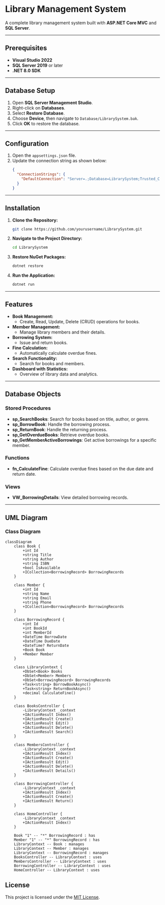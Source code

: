 # Library Management System

A complete library management system built with **ASP.NET Core MVC** and **SQL Server**.

---

## Prerequisites

- **Visual Studio 2022**
- **SQL Server 2019** or later
- **.NET 8.0 SDK**

---

## Database Setup

1. Open **SQL Server Management Studio**.
2. Right-click on **Databases**.
3. Select **Restore Database**.
4. Choose **Device**, then navigate to `Database/LibrarySystem.bak`.
5. Click **OK** to restore the database.

---

## Configuration

1. Open the `appsettings.json` file.
2. Update the connection string as shown below:
   ```json
   {
     "ConnectionStrings": {
       "DefaultConnection": "Server=.;Database=LibrarySystem;Trusted_Connection=True;TrustServerCertificate=True;"
     }
   }
   ```

---

## Installation

1. **Clone the Repository:**
   ```bash
   git clone https://github.com/yourusername/LibrarySystem.git
   ```

2. **Navigate to the Project Directory:**
   ```bash
   cd LibrarySystem
   ```

3. **Restore NuGet Packages:**
   ```bash
   dotnet restore
   ```

4. **Run the Application:**
   ```bash
   dotnet run
   ```

---

## Features

- **Book Management:**
  - Create, Read, Update, Delete (CRUD) operations for books.
- **Member Management:**
  - Manage library members and their details.
- **Borrowing System:**
  - Issue and return books.
- **Fine Calculation:**
  - Automatically calculate overdue fines.
- **Search Functionality:**
  - Search for books and members.
- **Dashboard with Statistics:**
  - Overview of library data and analytics.

---

## Database Objects

### Stored Procedures

- **sp_SearchBooks**: Search for books based on title, author, or genre.
- **sp_BorrowBook**: Handle the borrowing process.
- **sp_ReturnBook**: Handle the returning process.
- **sp_GetOverdueBooks**: Retrieve overdue books.
- **sp_GetMemberActiveBorrowings**: Get active borrowings for a specific member.

### Functions

- **fn_CalculateFine**: Calculate overdue fines based on the due date and return date.

### Views

- **VW_BorrowingDetails**: View detailed borrowing records.

---


## UML Diagram

### Class Diagram
```mermaid
classDiagram
    class Book {
        +int Id
        +string Title
        +string Author
        +string ISBN
        +bool IsAvailable
        +ICollection<BorrowingRecord> BorrowingRecords
    }

    class Member {
        +int Id
        +string Name
        +string Email
        +string Phone
        +ICollection<BorrowingRecord> BorrowingRecords
    }

    class BorrowingRecord {
        +int Id
        +int BookId
        +int MemberId
        +DateTime BorrowDate
        +DateTime DueDate
        +DateTime? ReturnDate
        +Book Book
        +Member Member
    }

    class LibraryContext {
        +DbSet<Book> Books
        +DbSet<Member> Members
        +DbSet<BorrowingRecord> BorrowingRecords
        +Task<string> BorrowBookAsync()
        +Task<string> ReturnBookAsync()
        +decimal CalculateFine()
    }

    class BooksController {
        -LibraryContext _context
        +IActionResult Index()
        +IActionResult Create()
        +IActionResult Edit()
        +IActionResult Delete()
        +IActionResult Search()
    }

    class MembersController {
        -LibraryContext _context
        +IActionResult Index()
        +IActionResult Create()
        +IActionResult Edit()
        +IActionResult Delete()
        +IActionResult Details()
    }

    class BorrowingController {
        -LibraryContext _context
        +IActionResult Index()
        +IActionResult Create()
        +IActionResult Return()
    }

    class HomeController {
        -LibraryContext _context
        +IActionResult Index()
    }

    Book "1" -- "*" BorrowingRecord : has
    Member "1" -- "*" BorrowingRecord : has
    LibraryContext -- Book : manages
    LibraryContext -- Member : manages
    LibraryContext -- BorrowingRecord : manages
    BooksController -- LibraryContext : uses
    MembersController -- LibraryContext : uses
    BorrowingController -- LibraryContext : uses
    HomeController -- LibraryContext : uses
```
## License

This project is licensed under the [MIT License](LICENSE).



